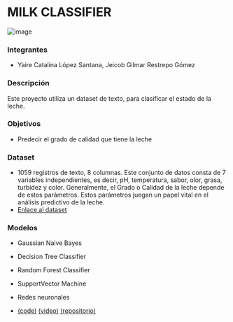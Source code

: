 # MILK CLASSIFIER
![image](https://user-images.githubusercontent.com/82180254/190060896-eb6e554d-5ebb-41fd-a580-f5febe27bc1c.jpeg)
### Integrantes
* Yaire Catalina López Santana, Jeicob Gilmar Restrepo Gómez

### Descripción
Este proyecto utiliza un dataset de texto, para clasificar el estado de la leche.

### Objetivos
* Predecir el grado de calidad que tiene la leche

### Dataset
* 1059 registros de texto, 8 columnas. Este conjunto de datos consta de 7 variables independientes, es decir, pH, temperatura, sabor, olor, grasa, turbidez y color.
Generalmente, el Grado o Calidad de la leche depende de estos parámetros. Estos parámetros juegan un papel vital en el análisis predictivo de la leche.
* <a href="https://www.kaggle.com/datasets/cpluzshrijayan/milkquality" target="_blank">Enlace al dataset</a>

### Modelos
* Gaussian Naive Bayes
* Decision Tree Classifier
* Random Forest Classifier
* SupportVector Machine
* Redes neuronales

* <a href="https://github.com/Jeicob-Restrepo/Proyecto-IA/blob/main/Clasificador_del_estado_de_la_leche_final.ipynb" target="_blank">(code)</a> <a href="https://www.youtube.com/watch?v=2SXmmHIyPjA" target="_blank">(video)</a> <a href="https://github.com/Jeicob-Restrepo/Proyecto-IA" target="_blank">(repositorio)</a>

